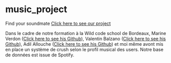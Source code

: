# music_project
Find your soundmate
[Click here to see our project](https://share.streamlit.io/augustin-chab/music_project/main/Music_Github.py 'Our project')

Dans le cadre de notre formation à la Wild code school de Bordeaux, Marine Verdon ([Click here to see his Github](https://github.com/mantarina)), Valentin Balzano
 ([Click here to see his Github](https://github.com/valentinbalzano)), Adil Allouche ([Click here to see his Github](https://github.com/Adil-Allouche)) et moi même avont mis en place un système de crush selon le profil musical des users. Notre base de données est issue de Spotify.
